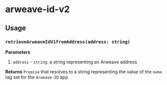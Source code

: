 # arweave-id-v2

## Usage

### `retrieveArweaveIdV1fromAddress(address: string)`

**Parameters**
1. `address` - `string`: a string representing an Arweave address

**Returns**
`Promise` that resolves to a string representing the value of the `name` tag set for the `Arweave-ID` app 

